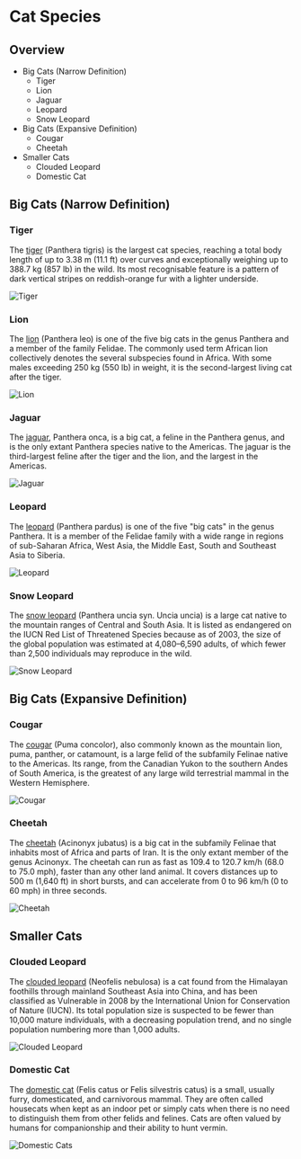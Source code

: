 # Cat Species

## Overview

* Big Cats (Narrow Definition)
  * Tiger
  * Lion
  * Jaguar
  * Leopard
  * Snow Leopard
* Big Cats (Expansive Definition)
  * Cougar
  * Cheetah
* Smaller Cats
  * Clouded Leopard
  * Domestic Cat

## Big Cats (Narrow Definition)

### Tiger

The [tiger](https://en.wikipedia.org/wiki/Tiger "Wikipedia: Tiger") (Panthera tigris) is the largest cat species, reaching a total body length of up to 3.38 m (11.1 ft) over curves and exceptionally weighing up to 388.7 kg (857 lb) in the wild. Its most recognisable feature is a pattern of dark vertical stripes on reddish-orange fur with a lighter underside. 

![Tiger](https://upload.wikimedia.org/wikipedia/commons/thumb/5/54/Tigress_at_Jim_Corbett_National_Park.jpg/440px-Tigress_at_Jim_Corbett_National_Park.jpg)

### Lion

The [lion](https://en.wikipedia.org/wiki/Lion "Wikipedia: Lion") (Panthera leo) is one of the five big cats in the genus Panthera and a member of the family Felidae. The commonly used term African lion collectively denotes the several subspecies found in Africa. With some males exceeding 250 kg (550 lb) in weight, it is the second-largest living cat after the tiger.

![Lion](https://upload.wikimedia.org/wikipedia/commons/thumb/7/73/Lion_waiting_in_Namibia.jpg/500px-Lion_waiting_in_Namibia.jpg)

### Jaguar

The [jaguar](https://en.wikipedia.org/wiki/Jaguar "Wikipedia: Jaguar"), Panthera onca, is a big cat, a feline in the Panthera genus, and is the only extant Panthera species native to the Americas. The jaguar is the third-largest feline after the tiger and the lion, and the largest in the Americas.

![Jaguar](https://upload.wikimedia.org/wikipedia/commons/thumb/2/21/Junior-Jaguar-Belize-Zoo.jpg/440px-Junior-Jaguar-Belize-Zoo.jpg)

### Leopard

The [leopard](https://en.wikipedia.org/wiki/Leopard "Wikipedia: Leopard") (Panthera pardus) is one of the five "big cats" in the genus Panthera. It is a member of the Felidae family with a wide range in regions of sub-Saharan Africa, West Asia, the Middle East, South and Southeast Asia to Siberia.

![Leopard](https://upload.wikimedia.org/wikipedia/commons/thumb/0/0b/African_Leopard_5.JPG/500px-African_Leopard_5.JPG)

### Snow Leopard

The [snow leopard](https://en.wikipedia.org/wiki/Snow_leopard "Wikipedia: Snow Leopard") (Panthera uncia syn. Uncia uncia) is a large cat native to the mountain ranges of Central and South Asia. It is listed as endangered on the IUCN Red List of Threatened Species because as of 2003, the size of the global population was estimated at 4,080–6,590 adults, of which fewer than 2,500 individuals may reproduce in the wild.

![Snow Leopard](https://upload.wikimedia.org/wikipedia/commons/thumb/3/35/Lightmatter_snowleopard.jpg/440px-Lightmatter_snowleopard.jpg)

## Big Cats (Expansive Definition)

### Cougar

The [cougar](https://en.wikipedia.org/wiki/Cougar "Wikipedia: Cougar") (Puma concolor), also commonly known as the mountain lion, puma, panther, or catamount, is a large felid of the subfamily Felinae native to the Americas. Its range, from the Canadian Yukon to the southern Andes of South America, is the greatest of any large wild terrestrial mammal in the Western Hemisphere.

![Cougar](https://upload.wikimedia.org/wikipedia/commons/thumb/e/e0/Cougar_25.jpg/440px-Cougar_25.jpg)

### Cheetah

The [cheetah](https://en.wikipedia.org/wiki/Cheetah "Wikipedia: Cheetah") (Acinonyx jubatus) is a big cat in the subfamily Felinae that inhabits most of Africa and parts of Iran. It is the only extant member of the genus Acinonyx. The cheetah can run as fast as 109.4 to 120.7 km/h (68.0 to 75.0 mph), faster than any other land animal. It covers distances up to 500 m (1,640 ft) in short bursts, and can accelerate from 0 to 96 km/h (0 to 60 mph) in three seconds.

![Cheetah](https://upload.wikimedia.org/wikipedia/commons/thumb/1/11/Cheetah_Kruger.jpg/440px-Cheetah_Kruger.jpg)

## Smaller Cats

### Clouded Leopard

The [clouded leopard](https://en.wikipedia.org/wiki/Clouded_leopard "Wikipedia: Clouded Leopard") (Neofelis nebulosa) is a cat found from the Himalayan foothills through mainland Southeast Asia into China, and has been classified as Vulnerable in 2008 by the International Union for Conservation of Nature (IUCN). Its total population size is suspected to be fewer than 10,000 mature individuals, with a decreasing population trend, and no single population numbering more than 1,000 adults.

![Clouded Leopard](https://upload.wikimedia.org/wikipedia/commons/thumb/9/93/Clouded_leopard.jpg/440px-Clouded_leopard.jpg)

### Domestic Cat

The [domestic cat](https://en.wikipedia.org/wiki/Cat "Wikipedia: Domestic Cat") (Felis catus or Felis silvestris catus) is a small, usually furry, domesticated, and carnivorous mammal. They are often called housecats when kept as an indoor pet or simply cats when there is no need to distinguish them from other felids and felines. Cats are often valued by humans for companionship and their ability to hunt vermin.

![Domestic Cats](https://upload.wikimedia.org/wikipedia/commons/thumb/0/0b/Cat_poster_1.jpg/500px-Cat_poster_1.jpg)
